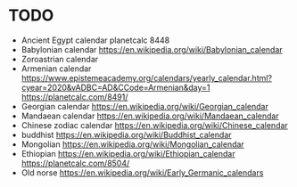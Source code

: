 # TODO
* Ancient Egypt calendar planetcalc 8448
* Babylonian calendar  https://en.wikipedia.org/wiki/Babylonian_calendar
* Zoroastrian calendar
* Armenian calendar  https://www.epistemeacademy.org/calendars/yearly_calendar.html?cyear=2020&vADBC=AD&CCode=Armenian&day=1  https://planetcalc.com/8491/
* Georgian calendar https://en.wikipedia.org/wiki/Georgian_calendar
* Mandaean calendar https://en.wikipedia.org/wiki/Mandaean_calendar
* Chinese zodiac calendar https://en.wikipedia.org/wiki/Chinese_calendar
* buddhist https://en.wikipedia.org/wiki/Buddhist_calendar
* Mongolian https://en.wikipedia.org/wiki/Mongolian_calendar
* Ethiopian https://en.wikipedia.org/wiki/Ethiopian_calendar  https://planetcalc.com/8504/
* Old norse https://en.wikipedia.org/wiki/Early_Germanic_calendars
